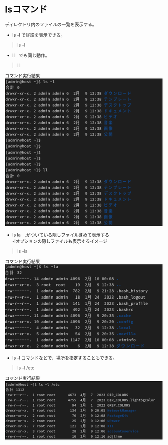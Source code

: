 # lsコマンド
ディレクトリ内のファイルの一覧を表示する。

- ls -l で詳細を表示できる。<br>
>ls -l

- ll　でも同じ動作。
>ll

コマンド実行結果
![Alt text](<スクリーンショット 2024-02-29 9.21.04.png>)

- ls la　.がついている隠しファイル含めて表示する<br>-lオプションの隠しファイルも表示するイメージ
>ls -la

コマンド実行結果
![Alt text](<スクリーンショット 2024-02-29 10.22.45.png>)


- ls -l コマンドなどで、場所を指定することもできる。
>ls -l /etc

コマンド実行結果
![Alt text](<スクリーンショット 2024-02-29 10.30.08.png>)